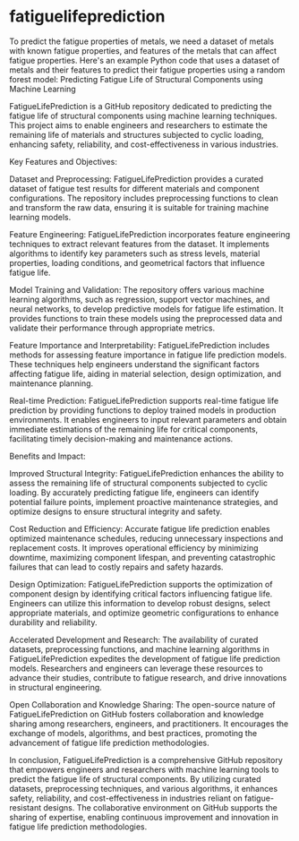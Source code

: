 # fatiguelifeprediction
To predict the fatigue properties of metals, we need a dataset of metals with known fatigue properties, and features of the metals that can affect fatigue properties. Here's an example Python code that uses a dataset of metals and their features to predict their fatigue properties using a random forest model:
Predicting Fatigue Life of Structural Components using Machine Learning

FatigueLifePrediction is a GitHub repository dedicated to predicting the fatigue life of structural components using machine learning techniques. This project aims to enable engineers and researchers to estimate the remaining life of materials and structures subjected to cyclic loading, enhancing safety, reliability, and cost-effectiveness in various industries.

Key Features and Objectives:

Dataset and Preprocessing: FatigueLifePrediction provides a curated dataset of fatigue test results for different materials and component configurations. The repository includes preprocessing functions to clean and transform the raw data, ensuring it is suitable for training machine learning models.

Feature Engineering: FatigueLifePrediction incorporates feature engineering techniques to extract relevant features from the dataset. It implements algorithms to identify key parameters such as stress levels, material properties, loading conditions, and geometrical factors that influence fatigue life.

Model Training and Validation: The repository offers various machine learning algorithms, such as regression, support vector machines, and neural networks, to develop predictive models for fatigue life estimation. It provides functions to train these models using the preprocessed data and validate their performance through appropriate metrics.

Feature Importance and Interpretability: FatigueLifePrediction includes methods for assessing feature importance in fatigue life prediction models. These techniques help engineers understand the significant factors affecting fatigue life, aiding in material selection, design optimization, and maintenance planning.

Real-time Prediction: FatigueLifePrediction supports real-time fatigue life prediction by providing functions to deploy trained models in production environments. It enables engineers to input relevant parameters and obtain immediate estimations of the remaining life for critical components, facilitating timely decision-making and maintenance actions.

Benefits and Impact:

Improved Structural Integrity: FatigueLifePrediction enhances the ability to assess the remaining life of structural components subjected to cyclic loading. By accurately predicting fatigue life, engineers can identify potential failure points, implement proactive maintenance strategies, and optimize designs to ensure structural integrity and safety.

Cost Reduction and Efficiency: Accurate fatigue life prediction enables optimized maintenance schedules, reducing unnecessary inspections and replacement costs. It improves operational efficiency by minimizing downtime, maximizing component lifespan, and preventing catastrophic failures that can lead to costly repairs and safety hazards.

Design Optimization: FatigueLifePrediction supports the optimization of component design by identifying critical factors influencing fatigue life. Engineers can utilize this information to develop robust designs, select appropriate materials, and optimize geometric configurations to enhance durability and reliability.

Accelerated Development and Research: The availability of curated datasets, preprocessing functions, and machine learning algorithms in FatigueLifePrediction expedites the development of fatigue life prediction models. Researchers and engineers can leverage these resources to advance their studies, contribute to fatigue research, and drive innovations in structural engineering.

Open Collaboration and Knowledge Sharing: The open-source nature of FatigueLifePrediction on GitHub fosters collaboration and knowledge sharing among researchers, engineers, and practitioners. It encourages the exchange of models, algorithms, and best practices, promoting the advancement of fatigue life prediction methodologies.

In conclusion, FatigueLifePrediction is a comprehensive GitHub repository that empowers engineers and researchers with machine learning tools to predict the fatigue life of structural components. By utilizing curated datasets, preprocessing techniques, and various algorithms, it enhances safety, reliability, and cost-effectiveness in industries reliant on fatigue-resistant designs. The collaborative environment on GitHub supports the sharing of expertise, enabling continuous improvement and innovation in fatigue life prediction methodologies.
